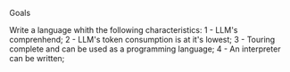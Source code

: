 Goals

Write a language whith the following characteristics:
1 - LLM's comprenhend;
2 - LLM's token consumption is at it's lowest;
3 - Touring complete and can be used as a programming language;
4 - An interpreter can be written;
